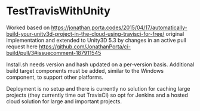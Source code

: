 # TestTravisWithUnity

Worked based on https://jonathan.porta.codes/2015/04/17/automatically-build-your-unity3d-project-in-the-cloud-using-travisci-for-free/ original implementation
and extended to Unity3D 5.3 by changes in an active pull request here https://github.com/JonathanPorta/ci-build/pull/3#issuecomment-187911545

Install.sh needs version and hash updated on a per-version basis. Additional build target components must be added, similar to the Windows component,
to support other platforms.

Deployment is no setup and there is currently no solution for caching large projects (they currently time out TravisCI) so opt for Jenkins and a hosted
cloud solution for large and important projects.
